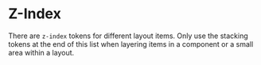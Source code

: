<script setup>
import CdxDocsTokensTable from '../../src/components/tokens/TokensTable.vue';
import tokens from '@wikimedia/codex-design-tokens/theme-wikimedia-ui.json';
</script>

# Z-Index

There are `z-index` tokens for different layout items. Only use the stacking tokens at the end of this list when layering items in a component or a small area within a layout.

<cdx-docs-tokens-table
	:tokens="tokens['z-index']"
    token-category="z-index"
/>
